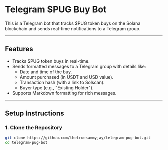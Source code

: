 # Telegram $PUG Buy Bot

This is a Telegram bot that tracks $PUG token buys on the Solana blockchain and sends real-time notifications to a Telegram group.

---

## Features

- Tracks $PUG token buys in real-time.
- Sends formatted messages to a Telegram group with details like:
  - Date and time of the buy.
  - Amount purchased (in USDT and USD value).
  - Transaction hash (with a link to Solscan).
  - Buyer type (e.g., "Existing Holder").
- Supports Markdown formatting for rich messages.

---

## Setup Instructions

### 1. Clone the Repository

```bash
git clone https://github.com/thetruesammyjay/telegram-pug-bot.git
cd telegram-pug-bot
